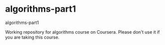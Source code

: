 algorithms-part1
================

algorithms-part1

Working repository for algorithms course on Coursera.
Please don't use it if you are taking this course.
